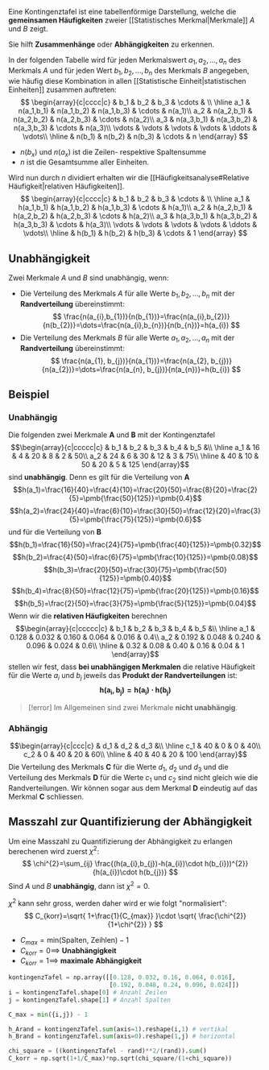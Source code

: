 Eine Kontingenztafel ist eine tabellenförmige Darstellung, welche die **gemeinsamen Häufigkeiten** zweier [[Statistisches Merkmal|Merkmale]] $A$ und $B$ zeigt.

Sie hilft **Zusammenhänge** oder **Abhängigkeiten** zu erkennen.

In der folgenden Tabelle wird für jeden Merkmalswert $a_{1},a_{2},\dots,a_{n}$ des Merkmals $A$ und für jeden Wert $b_{1},b_{2},\dots ,b_{n}$ des Merkmals $B$ angegeben, wie häufig diese Kombination in allen [[Statistische Einheit|statistischen Einheiten]] zusammen auftreten:
$$
\begin{array}{c|cccc|c}
    & b_1 & b_2 & b_3 & \cdots & \\ \hline 
a_1 & n(a_1,b_1) & n(a_1,b_2) & n(a_1,b_3) & \cdots & n(a_1)\\
a_2 & n(a_2,b_1) & n(a_2,b_2) & n(a_2,b_3) & \cdots & n(a_2)\\
a_3 & n(a_3,b_1) & n(a_3,b_2) & n(a_3,b_3) & \cdots & n(a_3)\\
\vdots & \vdots & \vdots & \vdots & \ddots & \vdots\\ \hline
    & n(b_1) & n(b_2) & n(b_3) & \cdots & n
\end{array}
$$

- $n(b_{x})$ und $n(a_{x})$ ist die Zeilen- respektive Spaltensumme
- $n$ ist die Gesamtsumme aller Einheiten.

Wird nun durch $n$ dividiert erhalten wir die [[Häufigkeitsanalyse#Relative Häufigkeit|relativen Häufigkeiten]].
$$
\begin{array}{c|cccc|c}
    & b_1 & b_2 & b_3 & \cdots & \\ \hline 
a_1 & h(a_1,b_1) & h(a_1,b_2) & h(a_1,b_3) & \cdots & h(a_1)\\
a_2 & h(a_2,b_1) & h(a_2,b_2) & h(a_2,b_3) & \cdots & h(a_2)\\
a_3 & h(a_3,b_1) & h(a_3,b_2) & h(a_3,b_3) & \cdots & h(a_3)\\
\vdots & \vdots & \vdots & \vdots & \ddots & \vdots\\ \hline
    & h(b_1) & h(b_2) & h(b_3) & \cdots & 1
\end{array}
$$
## Unabhängigkeit
Zwei Merkmale $A$ und $B$ sind unabhängig, wenn:
- Die Verteilung des Merkmals $A$ für alle Werte $b_{1}, b_{2},\dots ,b_{n}$ mit der **Randverteilung** übereinstimmt:
$$
\frac{n(a_{i},b_{1})}{n(b_{1})}=\frac{n(a_{i},b_{2})}{n(b_{2})}=\dots=\frac{n(a_{i},b_{n})}{n(b_{n})}=h(a_{i})
$$
- Die Verteilung des Merkmals $B$ für alle Werte $a_{1}, a_{2},\dots ,a_{n}$ mit der **Randverteilung** übereinstimmt:$$
\frac{n(a_{1}, b_{j})}{n(a_{1})}=\frac{n(a_{2}, b_{j})}{n(a_{2})}=\dots=\frac{n(a_{n}, b_{j})}{n(a_{n})}=h(b_{i})
$$
## Beispiel
### Unabhängig
Die folgenden zwei Merkmale $\pmb{A}$ und $\pmb{B}$ mit der Kontingenztafel
$$\begin{array}{c|ccccc|c}
    & b_1 & b_2 & b_3 & b_4 & b_5 &\\ \hline 
a_1 & 16 & 4 & 20 &  8 & 2 & 50\\
a_2 & 24 & 6 & 30 & 12 & 3 & 75\\ \hline
    & 40 & 10 & 50 & 20 & 5 & 125
\end{array}$$
sind **unabhängig**. Denn es gilt für die Verteilung von $\pmb{A}$
$$h(a_1)=\frac{16}{40}=\frac{4}{10}=\frac{20}{50}=\frac{8}{20}=\frac{2}{5}=\pmb{\frac{50}{125}}=\pmb{0.4}$$
$$h(a_2)=\frac{24}{40}=\frac{6}{10}=\frac{30}{50}=\frac{12}{20}=\frac{3}{5}=\pmb{\frac{75}{125}}=\pmb{0.6}$$
und für die Verteilung von $\pmb{B}$
$$h(b_1)=\frac{16}{50}=\frac{24}{75}=\pmb{\frac{40}{125}}=\pmb{0.32}$$
$$h(b_2)=\frac{4}{50}=\frac{6}{75}=\pmb{\frac{10}{125}}=\pmb{0.08}$$
$$h(b_3)=\frac{20}{50}=\frac{30}{75}=\pmb{\frac{50}{125}}=\pmb{0.40}$$
$$h(b_4)=\frac{8}{50}=\frac{12}{75}=\pmb{\frac{20}{125}}=\pmb{0.16}$$
$$h(b_5)=\frac{2}{50}=\frac{3}{75}=\pmb{\frac{5}{125}}=\pmb{0.04}$$
Wenn wir die **relativen Häufigkeiten** berechnen
$$\begin{array}{c|ccccc|c}
    & b_1 & b_2 & b_3 & b_4 & b_5 &\\ \hline 
a_1 & 0.128 & 0.032 & 0.160 &  0.064 & 0.016 & 0.4\\
a_2 & 0.192 & 0.048 & 0.240 & 0.096 & 0.024 & 0.6\\ \hline
    & 0.32 & 0.08 & 0.40 & 0.16 & 0.04 & 1
\end{array}$$
stellen wir fest, dass **bei unabhängigen Merkmalen** die relative Häufigkeit für die Werte $a_i$ und $b_j$ jeweils das **Produkt der Randverteilungen** ist:
$$\pmb{h(a_i,b_j)=h(a_i)\cdot h(b_j)} $$

>[!error]
>Im Allgemeinen sind zwei Merkmale **nicht unabhängig**.

### Abhängig

$$\begin{array}{c|ccc|c}
    & d_1 & d_2 & d_3 &\\ \hline 
c_1 & 40 & 0 & 0 &  40\\
c_2 & 0 & 40 & 20 & 60\\ \hline
    & 40 & 40 & 20 & 100
\end{array}$$
Die Verteilung des Merkmals $\pmb{C}$ für die Werte $d_1$, $d_2$ und $d_3$ und die Verteilung des Merkmals $\pmb{D}$ für die Werte $c_1$ und $c_2$ sind nicht gleich wie die Randverteilungen. Wir können sogar aus dem Merkmal $\pmb{D}$ eindeutig auf das Merkmal $\pmb{C}$ schliessen.

## Masszahl zur Quantifizierung der Abhängigkeit
Um eine Masszahl zu Quantifizierung der Abhängigkeit zu erlangen berechenen wird zuerst $\chi^{2}$:
$$
\chi^{2}=\sum_{ij} \frac{(h(a_{i},b_{j})-h(a_{i})\cdot h(b_{i}))^{2}}{h(a_{i})\cdot h(b_{j})}
$$
 Sind $A$ und $B$ **unabhängig**, dann ist $\chi^{2}=0$.

$\chi^{2}$ kann sehr gross, werden daher wird er wie folgt "normalisiert":
$$
C_{korr}=\sqrt{ 1+\frac{1}{C_{max}} }\cdot \sqrt{ \frac{\chi^{2}}{1+\chi^{2}} }
$$
- $C_{max} = \text{min(Spalten, Zeihlen)}-1$
- $C_{korr} = 0 \implies$ **Unabhängigkeit**
- $C_{korr} = 1 \implies$ **maximale** **Abhängigkeit**

```python
kontingenzTafel = np.array([[0.128, 0.032, 0.16, 0.064, 0.016],
                            [0.192, 0.048, 0.24, 0.096, 0.024]])
i = kontingenzTafel.shape[0] # Anzahl Zeilen
j = kontingenzTafel.shape[1] # Anzahl Spalten

C_max = min({i,j}) - 1

h_Arand = kontingenzTafel.sum(axis=1).reshape(i,1) # vertikal
h_Brand = kontingenzTafel.sum(axis=0).reshape(1,j) # horizontal

chi_square = ((kontingenzTafel - rand)**2/(rand)).sum()
C_korr = np.sqrt(1+1/C_max)*np.sqrt(chi_square/(1+chi_square))
```